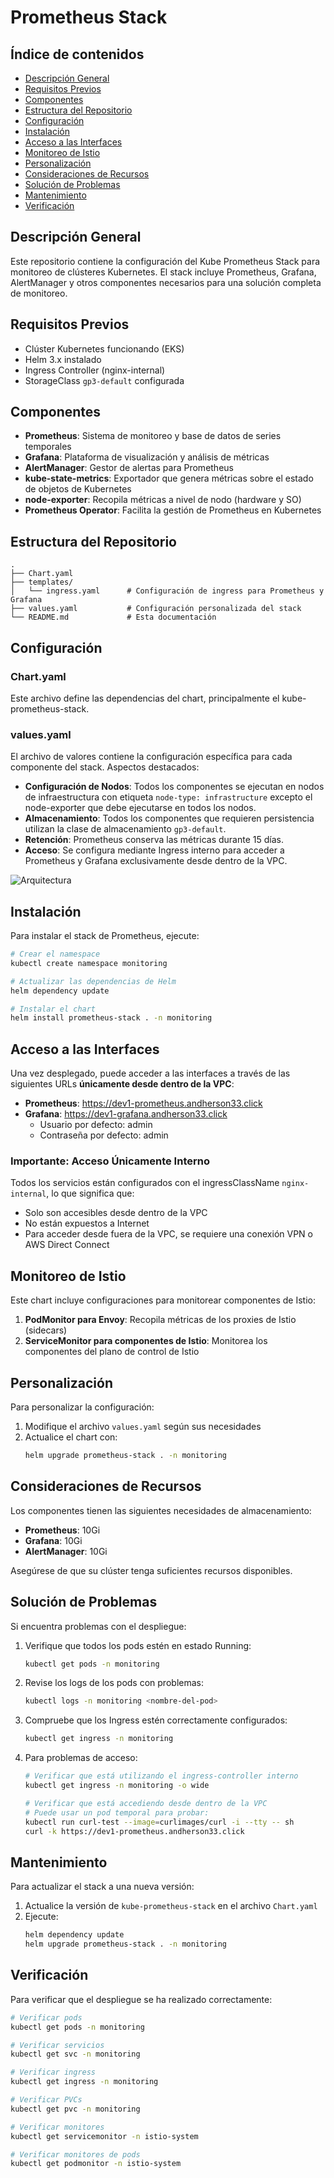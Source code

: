 # Prometheus Stack

## Índice de contenidos
* [Descripción General](#descripcion)
* [Requisitos Previos](#requisitos)
* [Componentes](#componentes)
* [Estructura del Repositorio](#estructura)
* [Configuración](#configuracion)
* [Instalación](#instalacion)
* [Acceso a las Interfaces](#acceso)
* [Monitoreo de Istio](#monitoreo-istio)
* [Personalización](#personalizacion)
* [Consideraciones de Recursos](#recursos)
* [Solución de Problemas](#solucion-problemas)
* [Mantenimiento](#mantenimiento)
* [Verificación](#verificacion)

<a name="descripcion"></a>
## Descripción General
Este repositorio contiene la configuración del Kube Prometheus Stack para monitoreo de clústeres Kubernetes. El stack incluye Prometheus, Grafana, AlertManager y otros componentes necesarios para una solución completa de monitoreo.

<a name="requisitos"></a>
## Requisitos Previos
- Clúster Kubernetes funcionando (EKS)
- Helm 3.x instalado
- Ingress Controller (nginx-internal)
- StorageClass `gp3-default` configurada

<a name="componentes"></a>
## Componentes
- **Prometheus**: Sistema de monitoreo y base de datos de series temporales
- **Grafana**: Plataforma de visualización y análisis de métricas
- **AlertManager**: Gestor de alertas para Prometheus
- **kube-state-metrics**: Exportador que genera métricas sobre el estado de objetos de Kubernetes
- **node-exporter**: Recopila métricas a nivel de nodo (hardware y SO)
- **Prometheus Operator**: Facilita la gestión de Prometheus en Kubernetes

<a name="estructura"></a>
## Estructura del Repositorio
```
.
├── Chart.yaml
├── templates/
│   └── ingress.yaml      # Configuración de ingress para Prometheus y Grafana
├── values.yaml           # Configuración personalizada del stack
└── README.md             # Esta documentación
```

<a name="configuracion"></a>
## Configuración

### Chart.yaml
Este archivo define las dependencias del chart, principalmente el kube-prometheus-stack.

### values.yaml
El archivo de valores contiene la configuración específica para cada componente del stack. Aspectos destacados:

- **Configuración de Nodos**: Todos los componentes se ejecutan en nodos de infraestructura con etiqueta `node-type: infrastructure` excepto el node-exporter que debe ejecutarse en todos los nodos.
- **Almacenamiento**: Todos los componentes que requieren persistencia utilizan la clase de almacenamiento `gp3-default`.
- **Retención**: Prometheus conserva las métricas durante 15 días.
- **Acceso**: Se configura mediante Ingress interno para acceder a Prometheus y Grafana exclusivamente desde dentro de la VPC.

![Arquitectura](https://github.com/Andherson333333/robot-shop/blob/master/Infrastructure-cloud-EKS/EBS/imagenes/ebs-1.png)


<a name="instalacion"></a>
## Instalación

Para instalar el stack de Prometheus, ejecute:

```bash
# Crear el namespace
kubectl create namespace monitoring

# Actualizar las dependencias de Helm
helm dependency update

# Instalar el chart
helm install prometheus-stack . -n monitoring
```

<a name="acceso"></a>
## Acceso a las Interfaces

Una vez desplegado, puede acceder a las interfaces a través de las siguientes URLs **únicamente desde dentro de la VPC**:

- **Prometheus**: https://dev1-prometheus.andherson33.click
- **Grafana**: https://dev1-grafana.andherson33.click
  - Usuario por defecto: admin
  - Contraseña por defecto: admin

### Importante: Acceso Únicamente Interno
Todos los servicios están configurados con el ingressClassName `nginx-internal`, lo que significa que:
- Solo son accesibles desde dentro de la VPC
- No están expuestos a Internet
- Para acceder desde fuera de la VPC, se requiere una conexión VPN o AWS Direct Connect

<a name="monitoreo-istio"></a>
## Monitoreo de Istio

Este chart incluye configuraciones para monitorear componentes de Istio:

1. **PodMonitor para Envoy**: Recopila métricas de los proxies de Istio (sidecars)
2. **ServiceMonitor para componentes de Istio**: Monitorea los componentes del plano de control de Istio

<a name="personalizacion"></a>
## Personalización

Para personalizar la configuración:

1. Modifique el archivo `values.yaml` según sus necesidades
2. Actualice el chart con:
   ```bash
   helm upgrade prometheus-stack . -n monitoring
   ```

<a name="recursos"></a>
## Consideraciones de Recursos

Los componentes tienen las siguientes necesidades de almacenamiento:

- **Prometheus**: 10Gi
- **Grafana**: 10Gi
- **AlertManager**: 10Gi

Asegúrese de que su clúster tenga suficientes recursos disponibles.

<a name="solucion-problemas"></a>
## Solución de Problemas

Si encuentra problemas con el despliegue:

1. Verifique que todos los pods estén en estado Running:
   ```bash
   kubectl get pods -n monitoring
   ```

2. Revise los logs de los pods con problemas:
   ```bash
   kubectl logs -n monitoring <nombre-del-pod>
   ```

3. Compruebe que los Ingress estén correctamente configurados:
   ```bash
   kubectl get ingress -n monitoring
   ```

4. Para problemas de acceso:
   ```bash
   # Verificar que está utilizando el ingress-controller interno
   kubectl get ingress -n monitoring -o wide
   
   # Verificar que está accediendo desde dentro de la VPC
   # Puede usar un pod temporal para probar:
   kubectl run curl-test --image=curlimages/curl -i --tty -- sh
   curl -k https://dev1-prometheus.andherson33.click
   ```

<a name="mantenimiento"></a>
## Mantenimiento

Para actualizar el stack a una nueva versión:

1. Actualice la versión de `kube-prometheus-stack` en el archivo `Chart.yaml`
2. Ejecute:
   ```bash
   helm dependency update
   helm upgrade prometheus-stack . -n monitoring
   ```

<a name="verificacion"></a>
## Verificación

Para verificar que el despliegue se ha realizado correctamente:

```bash
# Verificar pods
kubectl get pods -n monitoring
```

```bash
# Verificar servicios
kubectl get svc -n monitoring
```

```bash
# Verificar ingress
kubectl get ingress -n monitoring
```

```bash
# Verificar PVCs
kubectl get pvc -n monitoring
```

```bash
# Verificar monitores
kubectl get servicemonitor -n istio-system
```

```bash
# Verificar monitores de pods
kubectl get podmonitor -n istio-system
```

